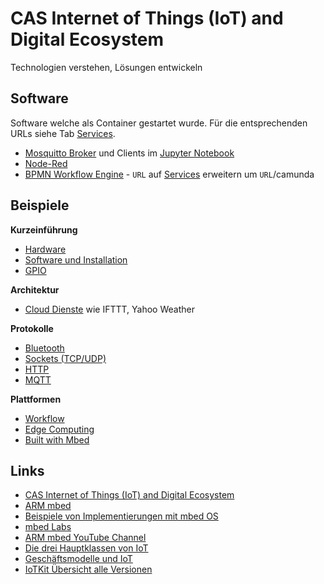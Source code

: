 # CAS Internet of Things (IoT) and Digital Ecosystem 

Technologien verstehen, Lösungen entwickeln

## Software

Software welche als Container gestartet wurde. Für die entsprechenden URLs siehe Tab [Services](#Services).

* [Mosquitto Broker](https://mosquitto.org/) und Clients im [Jupyter Notebook](:32188/tree/work) 
* [Node-Red](https://nodered.org/)
* [BPMN Workflow Engine](https://github.com/mc-b/misegr/tree/master/bpmn) - `URL` auf [Services](#Services) erweitern um `URL`/camunda

## Beispiele

**Kurzeinführung**

* [Hardware](https://github.com/mc-b/IoTKitV3/tree/master/hw/)
* [Software und Installation](https://github.com/mc-b/IoTKitV3/tree/master/sw/)
* [GPIO](https://github.com/mc-b/IoTKitV3/tree/master/gpio/)

**Architektur**

* [Cloud Dienste](https://github.com/mc-b/IoTKitV3/tree/master/cloud/) wie IFTTT, Yahoo Weather

**Protokolle**

* [Bluetooth](https://github.com/mc-b/IoTKitV3/tree/master/bluetooth/)
* [Sockets (TCP/UDP)](https://github.com/mc-b/IoTKitV3/tree/master/tcpip/)
* [HTTP](https://github.com/mc-b/IoTKitV3/tree/master/http/)
* [MQTT](https://github.com/mc-b/IoTKitV3/tree/master/mqtt/)

**Plattformen**

* [Workflow](https://github.com/mc-b/IoTKitV3/tree/master/workflow/)
* [Edge Computing](https://github.com/mc-b/IoTKitV3/tree/master/edge/)
* [Built with Mbed](https://www.mbed.com/built-with-mbed/)

## Links

* [CAS Internet of Things (IoT) and Digital Ecosystem](https://www.hslu.ch/de-ch/informatik/weiterbildung/networking-and-innovative-technologies/cas-iot/)
* [ARM mbed](https://www.mbed.com)
* [Beispiele von Implementierungen mit mbed OS](https://www.mbed.com/built-with-mbed/)
* [mbed Labs](https://labs.mbed.com/)
* [ARM mbed YouTube Channel](https://www.youtube.com/channel/UCNcxd73dSceKtU77XWMOg8A)
* [Die drei Hauptklassen von IoT](https://www.arm.com/products/iot/soc)
* [Geschäftsmodelle und IoT](https://www.iot-lab.ch/publications/#whitepapers)
* [IoTKit Übersicht alle Versionen](https://github.com/mc-b/IoTKit#internet-der-dinge-kit)